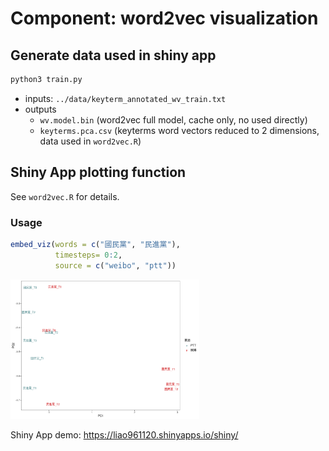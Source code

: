Component: word2vec visualization
=================================

## Generate data used in shiny app

```bash
python3 train.py
```

- inputs: `../data/keyterm_annotated_wv_train.txt`
- outputs
    - `wv.model.bin` (word2vec full model, cache only, no used directly)
    - `keyterms.pca.csv` (keyterms word vectors reduced to 2 dimensions, data used in `word2vec.R`)


## Shiny App plotting function

See `word2vec.R` for details.

### Usage

```r
embed_viz(words = c("國民黨", "民進黨"), 
          timesteps= 0:2, 
          source = c("weibo", "ptt"))
```
<img src="embed_viz.png" width="60%">

Shiny App demo: <https://liao961120.shinyapps.io/shiny/>
